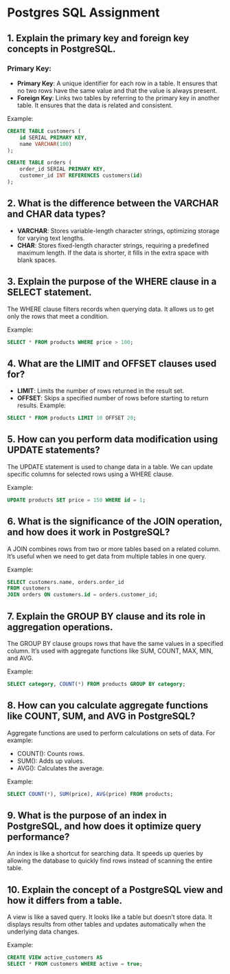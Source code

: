 # Postgres SQL Assignment

## 1. Explain the primary key and foreign key concepts in PostgreSQL.

### Primary Key:

- **Primary Key**: A unique identifier for each row in a table. It ensures that no two rows have the same value and that the value is always present.
- **Foreign Key**: Links two tables by referring to the primary key in another table. It ensures that the data is related and consistent.

Example:

```sql
CREATE TABLE customers (
    id SERIAL PRIMARY KEY,
    name VARCHAR(100)
);

CREATE TABLE orders (
    order_id SERIAL PRIMARY KEY,
    customer_id INT REFERENCES customers(id)
);
```

## 2. What is the difference between the VARCHAR and CHAR data types?

- **VARCHAR**: Stores variable-length character strings, optimizing storage for varying text lengths.
- **CHAR**: Stores fixed-length character strings, requiring a predefined maximum length. If the data is shorter, it fills in the extra space with blank spaces.

## 3. Explain the purpose of the WHERE clause in a SELECT statement.

The WHERE clause filters records when querying data. It allows us to get only the rows that meet a condition.

Example:

```sql
SELECT * FROM products WHERE price > 100;
```

## 4. What are the LIMIT and OFFSET clauses used for?

- **LIMIT**: Limits the number of rows returned in the result set.
- **OFFSET**: Skips a specified number of rows before starting to return results.
  Example:

```sql
SELECT * FROM products LIMIT 10 OFFSET 20;
```

## 5. How can you perform data modification using UPDATE statements?

The UPDATE statement is used to change data in a table. We can update specific columns for selected rows using a WHERE clause.

Example:

```sql
UPDATE products SET price = 150 WHERE id = 1;
```

## 6. What is the significance of the JOIN operation, and how does it work in PostgreSQL?

A JOIN combines rows from two or more tables based on a related column. It’s useful when we need to get data from multiple tables in one query.

Example:

```sql
SELECT customers.name, orders.order_id
FROM customers
JOIN orders ON customers.id = orders.customer_id;
```

## 7. Explain the GROUP BY clause and its role in aggregation operations.

The GROUP BY clause groups rows that have the same values in a specified column. It’s used with aggregate functions like SUM, COUNT, MAX, MIN, and AVG.

Example:

```sql
SELECT category, COUNT(*) FROM products GROUP BY category;
```

## 8. How can you calculate aggregate functions like COUNT, SUM, and AVG in PostgreSQL?

Aggregate functions are used to perform calculations on sets of data. For example:

- COUNT(): Counts rows.
- SUM(): Adds up values.
- AVG(): Calculates the average.

Example:

```sql
SELECT COUNT(*), SUM(price), AVG(price) FROM products;
```

## 9. What is the purpose of an index in PostgreSQL, and how does it optimize query performance?

An index is like a shortcut for searching data. It speeds up queries by allowing the database to quickly find rows instead of scanning the entire table.

## 10. Explain the concept of a PostgreSQL view and how it differs from a table.

A view is like a saved query. It looks like a table but doesn’t store data. It displays results from other tables and updates automatically when the underlying data changes.

Example:

```sql
CREATE VIEW active_customers AS
SELECT * FROM customers WHERE active = true;
```
